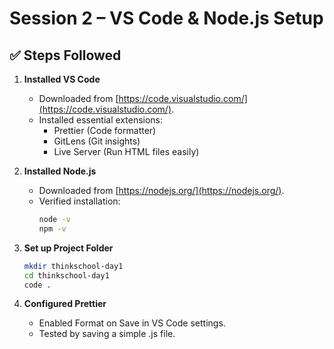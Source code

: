 # Session 2 – VS Code & Node.js Setup

## ✅ Steps Followed

1. **Installed VS Code**
   - Downloaded from [https://code.visualstudio.com/](https://code.visualstudio.com/).
   - Installed essential extensions:
     - Prettier (Code formatter)
     - GitLens (Git insights)
     - Live Server (Run HTML files easily)

2. **Installed Node.js**
   - Downloaded from [https://nodejs.org/](https://nodejs.org/).
   - Verified installation:
     ```bash
     node -v
     npm -v
     ```

3. **Set up Project Folder**
   ```bash
   mkdir thinkschool-day1
   cd thinkschool-day1
   code .

4. **Configured Prettier**
   -  Enabled Format on Save in VS Code settings.
   -  Tested by saving a simple .js file. 


